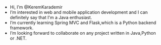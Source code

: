 - Hi, I’m @KeremKarademir
- I’m interested in web and mobile application development and I can definitely say that I'm a Java enthusiast.
- I’m currently learning Spring MVC and Flask,which is a Python backend framework.
- I’m looking forward to collaborate on any project written in Java,Python or .NET.

